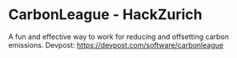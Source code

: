 # CarbonLeague - HackZurich
A fun and effective way to work for reducing and offsetting carbon emissions.
Devpost: https://devpost.com/software/carbonleague
